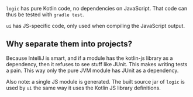 `logic` has pure Kotlin code, no dependencies on JavaScript. That code can thus be tested with `gradle test`.

`ui` has JS-specific code, only used when compiling the JavaScript output.

## Why separate them into projects?

Because IntelliJ is smart, and if a module has the kotlin-js library as a dependency, then it refuses to see stuff like JUnit. This makes writing tests a pain. This way only the pure JVM module has JUnit as a dependency.

Also note: a single JS module is generated. The built source jar of `logic` is used by `ui` the same way it uses the Kotlin JS library definitions.
